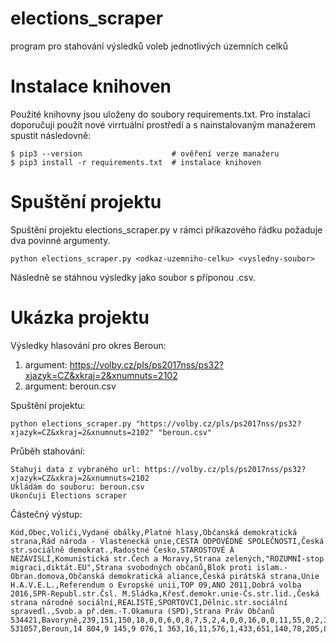 # elections_scraper
program pro stahování výsledků voleb jednotlivých územních celků

# Instalace knihoven
Použité knihovny jsou uloženy do soubory requirements.txt. Pro instalaci doporučuji použít nové virrtuální prostředí a s nainstalovaným manažerem spustit následovně:
```
$ pip3 --version                    # ověření verze manažeru
$ pip3 install -r requirements.txt  # instalace knihoven
```
# Spuštění projektu
Spuštění projektu elections_scraper.py v rámci příkazového řádku požaduje dva povinné argumenty.
```
python elections_scraper.py <odkaz-uzemniho-celku> <vysledny-soubor>
```
Následně se stáhnou výsledky jako soubor s příponou .csv.

# Ukázka projektu
Výsledky hlasování pro okres Beroun:
  1. argument: https://volby.cz/pls/ps2017nss/ps32?xjazyk=CZ&xkraj=2&xnumnuts=2102
  2. argument: beroun.csv

Spuštění projektu: 
```
python elections_scraper.py "https://volby.cz/pls/ps2017nss/ps32?xjazyk=CZ&xkraj=2&xnumnuts=2102" "beroun.csv"
```
Průběh stahování:
```
Stahuji data z vybraného url: https://volby.cz/pls/ps2017nss/ps32?xjazyk=CZ&xkraj=2&xnumnuts=2102
Ukládám do souboru: beroun.csv
Ukončuji Elections scraper
```
Částečný výstup:
```
Kód,Obec,Voliči,Vydané obálky,Platné hlasy,Občanská demokratická strana,Řád národa - Vlastenecká unie,CESTA ODPOVĚDNÉ SPOLEČNOSTI,Česká str.sociálně demokrat.,Radostné Česko,STAROSTOVÉ A NEZÁVISLÍ,Komunistická str.Čech a Moravy,Strana zelených,"ROZUMNÍ-stop migraci,diktát.EU",Strana svobodných občanů,Blok proti islam.-Obran.domova,Občanská demokratická aliance,Česká pirátská strana,Unie H.A.V.E.L.,Referendum o Evropské unii,TOP 09,ANO 2011,Dobrá volba 2016,SPR-Republ.str.Čsl. M.Sládka,Křesť.demokr.unie-Čs.str.lid.,Česká strana národně sociální,REALISTÉ,SPORTOVCI,Dělnic.str.sociální spravedl.,Svob.a př.dem.-T.Okamura (SPD),Strana Práv Občanů
534421,Bavoryně,239,151,150,18,0,0,6,0,8,7,5,2,4,0,0,16,0,0,11,55,0,2,3,0,0,0,2,11,0
531057,Beroun,14 804,9 145,9 076,1 363,16,11,576,1,433,651,140,78,205,8,12,1 290,4,6,641,2 433,3,13,279,2,61,17,12,800,21
```
